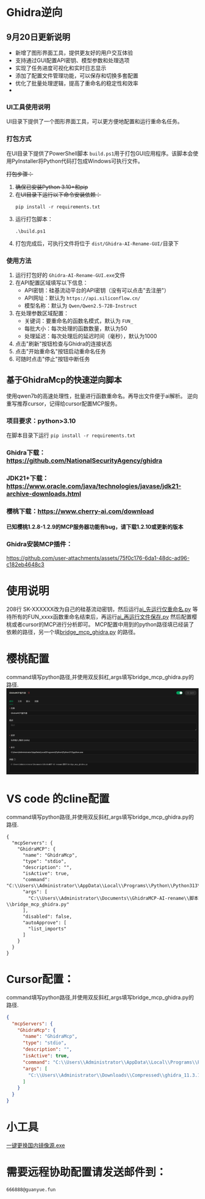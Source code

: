 # Ghidra逆向

## 9月20日更新说明

- 新增了图形界面工具，提供更友好的用户交互体验
- 支持通过GUI配置API密钥、模型参数和处理选项
- 实现了任务进度可视化和实时日志显示
- 添加了配置文件管理功能，可以保存和切换多套配置
- 优化了批量处理逻辑，提高了重命名的稳定性和效率
- 

### UI工具使用说明

UI目录下提供了一个图形界面工具，可以更方便地配置和运行重命名任务。

### 打包方式

在UI目录下提供了PowerShell脚本 `build.ps1`用于打包GUI应用程序。该脚本会使用PyInstaller将Python代码打包成Windows可执行文件。

~~打包步骤：~~

1. ~~确保已安装Python 3.10+和pip~~
2. ~~在UI目录下运行以下命令安装依赖：~~
   ```
   pip install -r requirements.txt
   ```
3. 运行打包脚本：
   ```
   .\build.ps1
   ```
4. 打包完成后，可执行文件将位于 `dist/Ghidra-AI-Rename-GUI/`目录下

### 使用方法

1. 运行打包好的 `Ghidra-AI-Rename-GUI.exe`文件
2. 在API配置区域填写以下信息：
   - API密钥：硅基流动平台的API密钥（没有可以点击"去注册"）
   - API网址：默认为 `https://api.siliconflow.cn/`
   - 模型名称：默认为 `Qwen/Qwen2.5-72B-Instruct`
3. 在处理参数区域配置：
   - 关键词：要重命名的函数名模式，默认为 `FUN_`
   - 每批大小：每次处理的函数数量，默认为50
   - 处理延迟：每次处理后的延迟时间（毫秒），默认为1000
4. 点击"刷新"按钮检查与Ghidra的连接状态
5. 点击"开始重命名"按钮启动重命名任务
6. 可随时点击"停止"按钮中断任务

## 基于GhidraMcp的快速逆向脚本

使用qwen7b的高速处理性，批量进行函数重命名。再导出文件便于ai解析。
逆向重写推荐cursor，记得给cursor配置MCP服务。

### 项目要求：python>3.10

在脚本目录下运行 ``pip install -r requirements.txt``

### Ghidra下载：https://github.com/NationalSecurityAgency/ghidra

### JDK21+下载：https://www.oracle.com/java/technologies/javase/jdk21-archive-downloads.html

### 樱桃下载：https://www.cherry-ai.com/download

#### 已知樱桃1.2.8-1.2.9的MCP服务器功能有bug，请下载1.2.10或更新的版本

### Ghidra安装MCP插件：

https://github.com/user-attachments/assets/75f0c176-6da1-48dc-ad96-c182eb4648c3

# 使用说明

208行 SK-XXXXXX改为自己的硅基流动密钥，然后运行[ai_先运行仅重命名.py](%E8%84%9A%E6%9C%AC/ai_%E5%85%88%E8%BF%90%E8%A1%8C%E4%BB%85%E9%87%8D%E5%91%BD%E5%90%8D.py)
等待所有的FUN_xxxx函数重命名结束后，再运行[ai_再运行文件保存.py](%E8%84%9A%E6%9C%AC/ai_%E5%86%8D%E8%BF%90%E8%A1%8C%E6%96%87%E4%BB%B6%E4%BF%9D%E5%AD%98.py)
然后配置樱桃或者cursor的MCP进行分析即可。
MCP配置中用到的python路径填已经装了依赖的路径，另一个填[bridge_mcp_ghidra.py](%E8%84%9A%E6%9C%AC/bridge_mcp_ghidra.py)
的路径。

# 樱桃配置

command填写python路径,并使用双反斜杠,args填写bridge_mcp_ghidra.py的路径.
![image.png](图片/image.png)

# VS code 的cline配置

command填写python路径,并使用双反斜杠,args填写bridge_mcp_ghidra.py的路径.

```
{
  "mcpServers": {
    "GhidraMCP": {
      "name": "GhidraMcp",
      "type": "stdio",
      "description": "",
      "isActive": true,
      "command": "C:\\Users\\Administrator\\AppData\\Local\\Programs\\Python\\Python313\\python.exe",
      "args": [
        "C:\\Users\\Administrator\\Documents\\GhidraMCP-AI-rename\\脚本\\bridge_mcp_ghidra.py"
      ],
      "disabled": false,
      "autoApprove": [
        "list_imports"
      ]
    }
  }
}
```

# Cursor配置：

command填写python路径,并使用双反斜杠,args填写bridge_mcp_ghidra.py的路径.

```json
{
  "mcpServers": {
    "GhidraMcp": {
      "name": "GhidraMcp",
      "type": "stdio",
      "description": "",
      "isActive": true,
      "command": "C:\\Users\\Administrator\\AppData\\Local\\Programs\\Python\\Python313\\python.exe",
      "args": [
        "C:\\Users\\Administrator\\Downloads\\Compressed\\ghidra_11.3.1_PUBLIC_20250219\\bridge_mcp_ghidra.py"
      ]
    }
  }
}

```

# 小工具

[一键更换国内镜像源.exe](%E5%B7%A5%E5%85%B7/%E4%B8%80%E9%94%AE%E6%9B%B4%E6%8D%A2%E5%9B%BD%E5%86%85%E9%95%9C%E5%83%8F%E6%BA%90.exe)

# 需要远程协助配置请发送邮件到：

```text
666888@guanyue.fun
```
